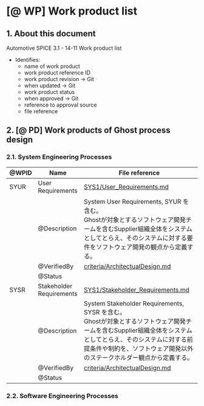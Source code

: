 # [@ WP] Work product list

## 1. About this document

Automotive SPICE 3.1 - 14-11 Work product list

- Identifies:
  - name of work product
  - work product reference ID
  - work product revision → Git
  - when updated → Git
  - work product status
  - when approved → Git
  - reference to approval source
  - file reference

## 2. [@ PD] Work products of Ghost process design

### 2.1. System Engineering Processes

| @WPID | Name | File reference |
| ----- | ---- | -------------- |
| SYUR    | User Requirements | [SYS1/User_Requirements.md](SYS1%20-%20Requirements%20Elicitation/User_Requirements.md) |
| | @Description | System User Requirements, SYUR を含む。<br>Ghostが対象とするソフトウェア開発チームを含むSupplier組織全体をシステムとしてとらえ、そのシステムに対する要件をソフトウェア開発の観点から定義する。
| | @VerifiedBy  | [criteria/ArchitectualDesign.md](criteria/ArchitectualDesign.md)
| | @Status      | 
| SYSR    | Stakeholder Requirements | [SYS1/Stakeholder_Requirements.md](SYS1%20-%20Requirements%20Elicitation/Stakeholder_Requirements.md) |
| | @Description | System Stakeholder Requirements, SYSR を含む。<br>Ghostが対象とするソフトウェア開発チームを含むSupplier組織全体をシステムとしてとらえ、そのシステムに対する前提条件や制約を、ソフトウェア開発以外のステークホルダー観点から定義する。
| | @VerifiedBy  | [criteria/ArchitectualDesign.md](criteria/ArchitectualDesign.md)
| | @Status      | 


### 2.2. Software Engineering Processes






